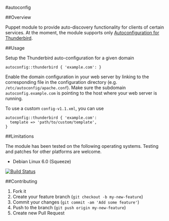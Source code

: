 #autoconfig

##Overview

Puppet module to provide auto-discovery functionality for clients of certain services. At the moment, the module supports only
[Autoconfiguration for Thunderbird](https://developer.mozilla.org/en-US/docs/Mozilla/Thunderbird/Autoconfiguration).

##Usage

Setup the Thunderbird auto-configuration for a given domain

```
autoconfig::thunderbird { 'example.com': }
```

Enable the domain configuration in your web server by linking to the corresponding file in the configuration directory
(e.g. `/etc/autoconfig/apache.conf`). Make sure the subdomain `autoconfig.example.com` is pointing to the host where
your web server is running.

To use a custom `config-v1.1.xml`, you can use

```
autoconfig::thunderbird { 'example.com':
  template => 'path/to/custom/template',
}
```

##Limitations

The module has been tested on the following operating systems. Testing and patches for other platforms are welcome.

* Debian Linux 6.0 (Squeeze)

[![Build Status](https://travis-ci.org/tohuwabohu/tohuwabohu-autoconfig.png?branch=master)](https://travis-ci.org/tohuwabohu/tohuwabohu-autoconfig)

##Contributing

1. Fork it
2. Create your feature branch (`git checkout -b my-new-feature`)
3. Commit your changes (`git commit -am 'Add some feature'`)
4. Push to the branch (`git push origin my-new-feature`)
5. Create new Pull Request
